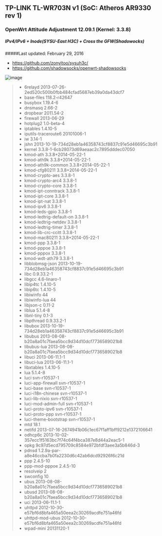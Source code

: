 ## TP-LINK TL-WR703N v1 (SoC: Atheros AR9330 rev 1)
### OpenWrt Attitude Adjustment 12.09.1 (Kernel: 3.3.8)

##### IPv4/IPv6 + Inode(SYSU-East H3C) + Cross the GFW(Shadowocks)
#####Last updated: February 29, 2016

+ https://github.com/zonyitoo/sysuh3c/
+ https://github.com/shadowsocks/openwrt-shadowsocks

![image](https://github.com/chenhw2/rom_openwrt/blob/master/tl-wr703n-v1/preview_tl-wr703n-v1.png)

> - 6relayd	2013-07-26-2ed520c500b0fbb484cfad5687eb39a0da43dcf7
> - base-files	118.2-r42647
> - busybox	1.19.4-6
> - dnsmasq	2.66-2
> - dropbear	2011.54-2
> - firewall	2013-06-29
> - hotplug2	1.0-beta-4
> - iptables	1.4.10-5
> - iputils-traceroute6	20101006-1
> - iw	3.14-1
> - jshn	2013-10-19-734d28eb1a46358743cf8837c91e5d46695c3b91
> - kernel	3.3.8-1-6cb28073d69aeaac2c7895dddec07050
> - kmod-ath	3.3.8+2014-05-22-1
> - kmod-ath9k	3.3.8+2014-05-22-1
> - kmod-ath9k-common	3.3.8+2014-05-22-1
> - kmod-cfg80211	3.3.8+2014-05-22-1
> - kmod-crypto-aes	3.3.8-1
> - kmod-crypto-arc4	3.3.8-1
> - kmod-crypto-core	3.3.8-1
> - kmod-ipt-conntrack	3.3.8-1
> - kmod-ipt-core	3.3.8-1
> - kmod-ipt-nat	3.3.8-1
> - kmod-ipv6	3.3.8-1
> - kmod-leds-gpio	3.3.8-1
> - kmod-ledtrig-default-on	3.3.8-1
> - kmod-ledtrig-netdev	3.3.8-1
> - kmod-ledtrig-timer	3.3.8-1
> - kmod-lib-crc-ccitt	3.3.8-1
> - kmod-mac80211	3.3.8+2014-05-22-1
> - kmod-ppp	3.3.8-1
> - kmod-pppoe	3.3.8-1
> - kmod-pppox	3.3.8-1
> - kmod-wdt-ath79	3.3.8-1
> - libblobmsg-json	2013-10-19-734d28eb1a46358743cf8837c91e5d46695c3b91
> - libc	0.9.33.2-1
> - libgcc	4.6-linaro-1
> - libip4tc	1.4.10-5
> - libip6tc	1.4.10-5
> - libiwinfo	44
> - libiwinfo-lua	44
> - libjson-c	0.11-2
> - liblua	5.1.4-8
> - libnl-tiny	0.1-3
> - libpthread	0.9.33.2-1
> - libubox	2013-10-19-734d28eb1a46358743cf8837c91e5d46695c3b91
> - libubus	2013-08-08-b20a8a01c7faea5bcc9d34d10dcf7736589021b8
> - libubus-lua	2013-08-08-b20a8a01c7faea5bcc9d34d10dcf7736589021b8
> - libuci	2013-06-11.1-1
> - libuci-lua	2013-06-11.1-1
> - libxtables	1.4.10-5
> - lua	5.1.4-8
> - luci	svn-r10537-1
> - luci-app-firewall	svn-r10537-1
> - luci-base	svn-r10537-1
> - luci-i18n-chinese	svn-r10537-1
> - luci-lib-nixio	svn-r10537-1
> - luci-mod-admin-full	svn-r10537-1
> - luci-proto-ipv6	svn-r10537-1
> - luci-proto-ppp	svn-r10537-1
> - luci-theme-bootstrap	svn-r10537-1
> - mtd	18.1
> - netifd	2013-07-16-2674941b06c1ec67f1aff1bff9212e1372106641
> - odhcp6c	2013-10-02-357ecc1f5163bc7f74c64f4bca387e8d44a2eac5-1
> - opkg	9c97d5ecd795709c8584e972bfdf3aee3a5b846d-3
> - pdnsd	1.2.9a-par-a8e46ccba7b0fa2230d6c42ab6dcd92926f6c21d
> - ppp	2.4.5-10
> - ppp-mod-pppoe	2.4.5-10
> - resolveip	2
> - swconfig	10
> - ubus	2013-08-08-b20a8a01c7faea5bcc9d34d10dcf7736589021b8
> - ubusd	2013-08-08-b20a8a01c7faea5bcc9d34d10dcf7736589021b8
> - uci	2013-06-11.1-1
> - uhttpd	2012-10-30-e57bf6d8bfa465a50eea2c30269acdfe751a46fd
> - uhttpd-mod-ubus	2012-10-30-e57bf6d8bfa465a50eea2c30269acdfe751a46fd
> - wpad-mini	20131120-1
